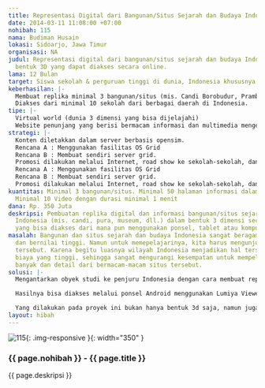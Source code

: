 ```yaml
---
title: Representasi Digital dari Bangunan/Situs Sejarah dan Budaya Indonesia
date: 2014-03-11 11:08:00 +07:00
nohibah: 115
nama: Budiman Husain
lokasi: Sidoarjo, Jawa Timur
organisasi: NA
judul: Representasi digital dari bangunan/situs sejarah dan budaya Indonesia dalam
  bentuk 3D yang dapat diakses secara online.
lama: 12 Bulan
target: Siswa sekolah & perguruan tinggi di dunia, Indonesia khususnya
keberhasilan: |-
  Membuat replika minimal 3 bangunan/situs (mis. Candi Borobudur, Prambanan, Monumen Kapal Selam, atau yang lain.)
  Diakses dari minimal 10 sekolah dari berbagai daerah di Indonesia.
tipe: |-
  Virtual world (dunia 3 dimensi yang bisa dijelajahi)
  Website penunjang yang berisi bermacam informasi dan multimedia mengenai obyek yang ada.
strategi: |-
  Konten diletakkan dalam server berbasis opensim.
  Rencana A : Menggunakan fasilitas OS Grid
  Rencana B : Membuat sendiri server grid.
  Promosi dilakukan melalui Internet, road show ke sekolah-sekolah, dan publikasi melalui media masaKonten diletakkan dalam server berbasis opensim.
  Rencana A : Menggunakan fasilitas OS Grid
  Rencana B : Membuat sendiri server grid.
  Promosi dilakukan melalui Internet, road show ke sekolah-sekolah, dan publikasi melalui media masa
kuantitas: Minimal 3 bangunan/situs. Minimal 50 halaman informasi dalam bentuk website.
  Minimal 10 Video dengan durasi minimal 1 menit
dana: Rp. 350 Juta
deskripsi: Pembuatan replika digital dan informasi bangunan/situs sejarah dan budaya
  Indonesia (mis. candi, pura, museum, dll.) dalam bentuk 3 dimensi secara mendetail
  yang bisa diakses dari mana pun menggunakan ponsel, tablet atau komputer.
masalah: Bangunan dan situs sejarah dan budaya Indonesia sangat beragam, kaya informasi
  dan bernilai tinggi. Namun untuk memepelajarinya, kita harus mengunjungi tempat-tempat
  tersebut. Karena begitu luasnya wilayah Indonesia menjadikan hal tersebut membutuhkan
  biaya yang tinggi, sehingga sangat mengurangi kesempatan untuk mempelajari lebih
  banyak dan detail dari bermacam-macam situs tersebut.
solusi: |-
  Mengantarkan obyek studi ke penjuru Indonesia dengan cara membuat replika digital dan informasi bangunan/situs sejarah dan budaya Indonesia (mis. candi, pura, museum, dll.) dalam bentuk 3 dimensi. Replika digital 3 dimensi ini dibentuk dan dibangun dalam server grid berbasis opensim (seperti yang digunakan Second Life dan OS Grid).

  Hasilnya bisa diakses melalui ponsel Android menggunakan Lumiya Viewer atau Mobile Grid Client. Selain itu juga bisa diakses dari komputer desktop menggunakan bermacam-macam aplikasi viewer (Firestorm, Phoenix, dll.)

  Yang dilakukan pada proyek ini bukan hanya bentuk 3d saja, namun juga beragam informasi sebanyak mungkin yang bisa dipelajari oleh pengguna.
layout: hibah
---
```


![115](/static/img/hibahcms/115.png){: .img-responsive }{: width="350" }

### {{ page.nohibah }} - {{ page.title }}

{{ page.deskripsi }}
